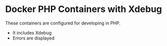 # Docker PHP Containers with Xdebug

These containers are configured for developing in PHP.
 
 - It includes Xdebug
 - Errors are displayed